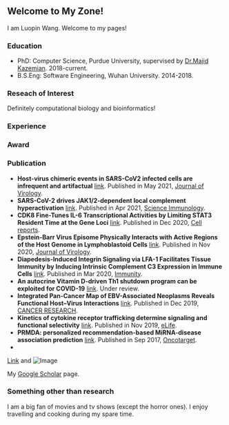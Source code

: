 ## Welcome to My Zone!

I am Luopin Wang. Welcome to my pages!

### Education

- PhD: Computer Science, Purdue University, supervised by [Dr.Majid Kazemian](http://kazemianlab.com/). 2018-current.
- B.S.Eng: Software Engineering, Wuhan University. 2014-2018.

### Reseach of Interest

Definitely computational biology and bioinformatics!

### Experience

### Award

### Publication

- **Host-virus chimeric events in SARS-CoV2 infected cells are infrequent and artifactual** [link](https://journals.asm.org/doi/abs/10.1128/JVI.00294-21). Published in May 2021, [Journal of Virology](https://journals.asm.org/journal/jvi).
- **SARS-CoV-2 drives JAK1/2-dependent local complement hyperactivation** [link](https://immunology.sciencemag.org/content/6/58/eabg0833.abstract). Published in Apr 2021, [Science Immunology](https://immunology.sciencemag.org/).
- **CDK8 Fine-Tunes IL-6 Transcriptional Activities by Limiting STAT3 Resident Time at the Gene Loci** [link](https://www.sciencedirect.com/science/article/pii/S2211124720315345). Published in Dec 2020, [Cell reports](https://www.sciencedirect.com/journal/cell-reports).
- **Epstein-Barr Virus Episome Physically Interacts with Active Regions of the Host Genome in Lymphoblastoid Cells** [link](https://journals.asm.org/doi/full/10.1128/JVI.01390-20). Published in Nov 2020, [Journal of Virology](https://journals.asm.org/journal/jvi).
- **Diapedesis-Induced Integrin Signaling via LFA-1 Facilitates Tissue Immunity by Inducing Intrinsic Complement C3 Expression in Immune Cells** [link](https://www.sciencedirect.com/science/article/pii/S1074761320300777). Published in Mar 2020, [Immunity](https://www.sciencedirect.com/journal/immunity).
- **An autocrine Vitamin D-driven Th1 shutdown program can be exploited for COVID-19** [link](https://www.biorxiv.org/content/10.1101/2020.07.18.210161v1.abstract). Under review.
- **Integrated Pan-Cancer Map of EBV-Associated Neoplasms Reveals Functional Host–Virus Interactions** [link](https://cancerres.aacrjournals.org/content/79/23/6010.full). Published in Dec 2019, [CANCER RESEARCH](https://cancerres.aacrjournals.org/).
- **Kinetics of cytokine receptor trafficking determine signaling and functional selectivity** [link](https://elifesciences.org/articles/49314). Published in Nov 2019, [eLife](https://elifesciences.org/).
- **PRMDA: personalized recommendation-based MiRNA-disease association prediction** [link](https://www.ncbi.nlm.nih.gov/pmc/articles/PMC5689632/). Published in Sep 2017, [Oncotarget](https://www.oncotarget.com/).
- 
[Link](url) and ![Image](src)

My [Google Scholar](https://scholar.google.com/citations?user=RFIKAcEAAAAJ&hl=en) page.

### Something other than research

I am a big fan of movies and tv shows (except the horror ones). I enjoy travelling and cooking during my spare time.




